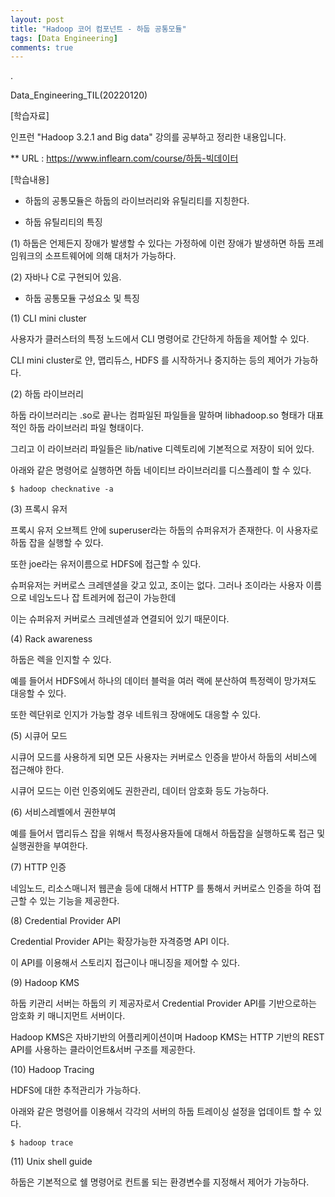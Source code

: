 ```yaml
---
layout: post
title: "Hadoop 코어 컴포넌트 - 하둡 공통모듈"
tags: [Data Engineering]
comments: true
---
```


.

Data_Engineering_TIL(20220120)

[학습자료]

인프런 "Hadoop 3.2.1 and Big data" 강의를 공부하고 정리한 내용입니다.

** URL : https://www.inflearn.com/course/하둡-빅데이터

[학습내용]

- 하둡의 공통모듈은 하둡의 라이브러리와 유틸리티를 지칭한다.


- 하둡 유틸리티의 특징

(1) 하둡은 언제든지 장애가 발생할 수 있다는 가정하에 이런 장애가 발생하면 하둡 프레임워크의 소프트웨어에 의해 대처가 가능하다.

(2) 자바나 C로 구현되어 있음.

- 하둡 공통모듈 구성요소 및 특징

(1) CLI mini cluster

사용자가 클러스터의 특정 노드에서 CLI 명령어로 간단하게 하둡을 제어할 수 있다.

CLI mini cluster로 얀, 맵리듀스, HDFS 를 시작하거나 중지하는 등의 제어가 가능하다.

(2) 하둡 라이브러리

하둡 라이브러리는 .so로 끝나는 컴파일된 파일들을 말하며 libhadoop.so 형태가 대표적인 하둡 라이브러리 파일 형태이다.

그리고 이 라이브러리 파일들은 lib/native 디렉토리에 기본적으로 저장이 되어 있다.

아래와 같은 명령어로 실행하면 하둡 네이티브 라이브러리를 디스플레이 할 수 있다.

```console
$ hadoop checknative -a
```

(3) 프록시 유저

프록시 유저 오브젝트 안에 superuser라는 하둡의 슈퍼유저가 존재한다. 이 사용자로 하둡 잡을 실행할 수 있다.

또한 joe라는 유저이름으로 HDFS에 접근할 수 있다.

슈퍼유저는 커버로스 크레덴셜을 갖고 있고, 조이는 없다. 그러나 조이라는 사용자 이름으로 네임노드나 잡 트레커에 접근이 가능한데

이는 슈퍼유저 커버로스 크레덴셜과 연결되어 있기 때문이다.

(4) Rack awareness

하둡은 렉을 인지할 수 있다. 

예를 들어서 HDFS에서 하나의 데이터 블럭을 여러 랙에 분산하여 특정렉이 망가져도 대응할 수 있다.

또한 렉단위로 인지가 가능할 경우 네트워크 장애에도 대응할 수 있다.

(5) 시큐어 모드

시큐어 모드를 사용하게 되면 모든 사용자는 커버로스 인증을 받아서 하둡의 서비스에 접근해야 한다.

시큐어 모드는 이런 인증외에도 권한관리, 데이터 암호화 등도 가능하다.

(6) 서비스레벨에서 권한부여

예를 들어서 맵리듀스 잡을 위해서 특정사용자들에 대해서 하둡잡을 실행하도록 접근 및 실행권한을 부여한다.

(7) HTTP 인증

네임노드, 리소스매니저 웹콘솔 등에 대해서 HTTP 를 통해서 커버로스 인증을 하여 접근할 수 있는 기능을 제공한다.

(8) Credential Provider API

Credential Provider API는 확장가능한 자격증명 API 이다.

이 API를 이용해서 스토리지 접근이나 매니징을 제어할 수 있다.

(9) Hadoop KMS

하둡 키관리 서버는 하둡의 키 제공자로서 Credential Provider API를 기반으로하는 암호화 키 매니지먼트 서버이다.

Hadoop KMS은 자바기반의 어플리케이션이며 Hadoop KMS는 HTTP 기반의 REST API를 사용하는 클라이언트&서버 구조를 제공한다.

(10) Hadoop Tracing

HDFS에 대한 추적관리가 가능하다.

아래와 같은 명령어를 이용해서 각각의 서버의 하둡 트레이싱 설정을 업데이트 할 수 있다.

```console
$ hadoop trace
```

(11) Unix shell guide

하둡은 기본적으로 쉘 명령어로 컨트롤 되는 환경변수를 지정해서 제어가 가능하다.
